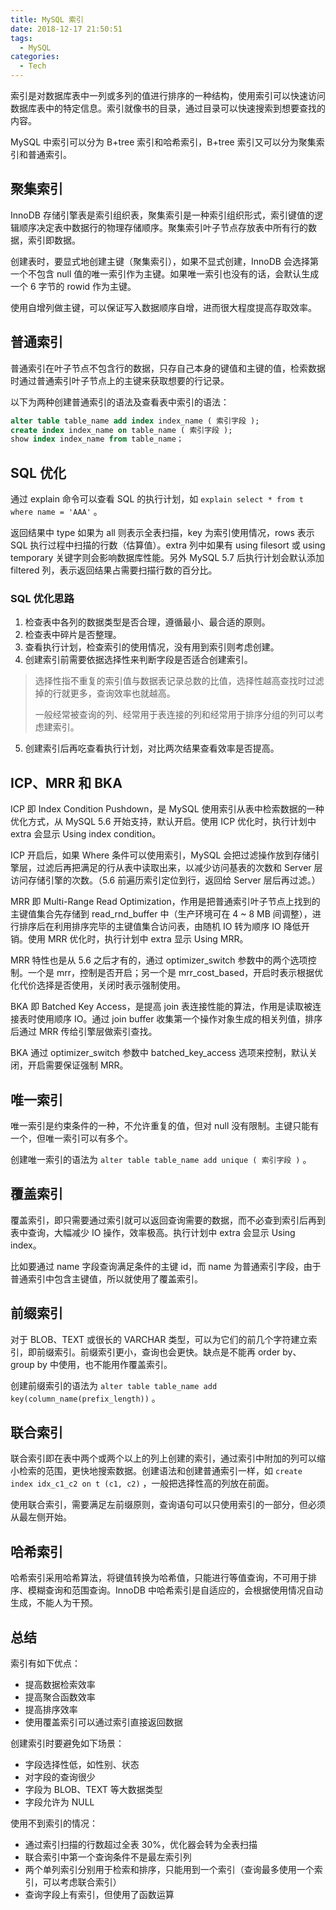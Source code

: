```yaml
---
title: MySQL 索引
date: 2018-12-17 21:50:51
tags:
  - MySQL
categories:
  - Tech
---
```


索引是对数据库表中一列或多列的值进行排序的一种结构，使用索引可以快速访问数据库表中的特定信息。索引就像书的目录，通过目录可以快速搜索到想要查找的内容。

MySQL 中索引可以分为 B+tree 索引和哈希索引，B+tree 索引又可以分为聚集索引和普通索引。





<!-- more -->

## 聚集索引

InnoDB 存储引擎表是索引组织表，聚集索引是一种索引组织形式，索引键值的逻辑顺序决定表中数据行的物理存储顺序。聚集索引叶子节点存放表中所有行的数据，索引即数据。

创建表时，要显式地创建主键（聚集索引），如果不显式创建，InnoDB 会选择第一个不包含 null 值的唯一索引作为主键。如果唯一索引也没有的话，会默认生成一个 6 字节的 rowid 作为主键。

使用自增列做主键，可以保证写入数据顺序自增，进而很大程度提高存取效率。



## 普通索引

普通索引在叶子节点不包含行的数据，只存自己本身的键值和主键的值，检索数据时通过普通索引叶子节点上的主键来获取想要的行记录。

以下为两种创建普通索引的语法及查看表中索引的语法：

```sql
alter table table_name add index index_name ( 索引字段 );
create index index_name on table_name ( 索引字段 );
show index index_name from table_name；
```



## SQL 优化

通过 explain 命令可以查看 SQL 的执行计划，如 `explain select * from t where name = 'AAA'` 。

返回结果中 type 如果为 all 则表示全表扫描，key 为索引使用情况，rows 表示 SQL 执行过程中扫描的行数（估算值）。extra 列中如果有 using filesort 或 using temporary 关键字则会影响数据库性能。另外 MySQL 5.7 后执行计划会默认添加 filtered 列，表示返回结果占需要扫描行数的百分比。



### SQL 优化思路

1. 检查表中各列的数据类型是否合理，遵循最小、最合适的原则。
2. 检查表中碎片是否整理。
3. 查看执行计划，检查索引的使用情况，没有用到索引则考虑创建。
4. 创建索引前需要依据选择性来判断字段是否适合创建索引。

> 选择性指不重复的索引值与数据表记录总数的比值，选择性越高查找时过滤掉的行就更多，查询效率也就越高。
>
> 一般经常被查询的列、经常用于表连接的列和经常用于排序分组的列可以考虑建索引。

5. 创建索引后再吃查看执行计划，对比两次结果查看效率是否提高。



## ICP、MRR 和 BKA

ICP 即 Index Condition Pushdown，是 MySQL 使用索引从表中检索数据的一种优化方式，从 MySQL 5.6 开始支持，默认开启。使用 ICP 优化时，执行计划中 extra 会显示 Using index condition。

ICP 开启后，如果 Where 条件可以使用索引，MySQL 会把过滤操作放到存储引擎层，过滤后再把满足的行从表中读取出来，以减少访问基表的次数和 Server 层访问存储引擎的次数。（5.6 前遍历索引定位到行，返回给 Server 层后再过滤。）

MRR 即 Multi-Range Read Optimization，作用是把普通索引叶子节点上找到的主键值集合先存储到 read_rnd_buffer 中（生产环境可在 4 ~ 8 MB 间调整），进行排序后在利用排序完毕的主键值集合访问表，由随机 IO 转为顺序 IO 降低开销。使用 MRR 优化时，执行计划中 extra 显示 Using MRR。

MRR 特性也是从 5.6 之后才有的，通过 optimizer_switch 参数中的两个选项控制。一个是 mrr，控制是否开启；另一个是 mrr_cost_based，开启时表示根据优化代价选择是否使用，关闭时表示强制使用。

BKA 即 Batched Key Access，是提高 join 表连接性能的算法，作用是读取被连接表时使用顺序 IO。通过 join buffer 收集第一个操作对象生成的相关列值，排序后通过 MRR 传给引擎层做索引查找。

BKA 通过 optimizer_switch 参数中 batched_key_access 选项来控制，默认关闭，开启需要保证强制 MRR。



## 唯一索引

唯一索引是约束条件的一种，不允许重复的值，但对 null 没有限制。主键只能有一个，但唯一索引可以有多个。

创建唯一索引的语法为 `alter table table_name add unique ( 索引字段 )` 。



## 覆盖索引

覆盖索引，即只需要通过索引就可以返回查询需要的数据，而不必查到索引后再到表中查询，大幅减少 IO 操作，效率极高。执行计划中 extra 会显示 Using index。

比如要通过 name 字段查询满足条件的主键 id，而 name 为普通索引字段，由于普通索引中包含主键值，所以就使用了覆盖索引。



## 前缀索引

对于 BLOB、TEXT 或很长的 VARCHAR 类型，可以为它们的前几个字符建立索引，即前缀索引。前缀索引更小，查询也会更快。缺点是不能再 order by、group by 中使用，也不能用作覆盖索引。

创建前缀索引的语法为 `alter table table_name add key(column_name(prefix_length))` 。



## 联合索引

联合索引即在表中两个或两个以上的列上创建的索引，通过索引中附加的列可以缩小检索的范围，更快地搜索数据。创建语法和创建普通索引一样，如 `create index idx_c1_c2 on t (c1, c2)` ，一般把选择性高的列放在前面。

使用联合索引，需要满足左前缀原则，查询语句可以只使用索引的一部分，但必须从最左侧开始。



## 哈希索引

哈希索引采用哈希算法，将键值转换为哈希值，只能进行等值查询，不可用于排序、模糊查询和范围查询。InnoDB 中哈希索引是自适应的，会根据使用情况自动生成，不能人为干预。



## 总结

索引有如下优点：

* 提高数据检索效率
* 提高聚合函数效率
* 提高排序效率
* 使用覆盖索引可以通过索引直接返回数据



创建索引时要避免如下场景：

* 字段选择性低，如性别、状态
* 对字段的查询很少
* 字段为 BLOB、TEXT 等大数据类型
* 字段允许为 NULL



使用不到索引的情况：

* 通过索引扫描的行数超过全表 30%，优化器会转为全表扫描
* 联合索引中第一个查询条件不是最左索引列
* 两个单列索引分别用于检索和排序，只能用到一个索引（查询最多使用一个索引，可以考虑联合索引）
* 查询字段上有索引，但使用了函数运算